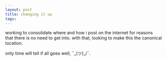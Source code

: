 ```yaml
---
layout: post
title: changing it up
tags: 
---
```


working to consolidate where and how i post on the internet for reasons that there is no need to get into. with that, looking to make this the canonical location.

only time will tell if all goes well, ¯\_(ツ)_/¯.